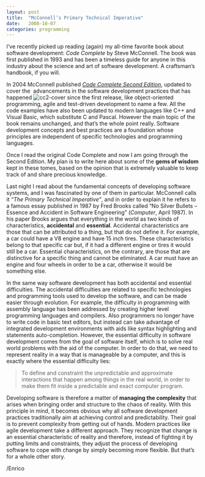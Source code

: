 ```yaml
---
layout: post
title:  "McConnell’s Primary Technical Imperative"
date:   2008-10-07
categories: programming
---
```


I’ve recently picked up reading (again) my all-time favorite book about software development: _Code Complete_ by Steve McConnell. The book was first published in 1993 and has been a timeless guide for anyone in this industry about the science and art of software development. A craftsman’s handbook, if you will.

In 2004 McConnell published [_Code Complete Second Edition_][1], updated to cover the  advancements in the software development practices that has happened <img alt="cc2-cover" src="http://megakemp.files.wordpress.com/2008/10/cc2e-cover-small-thumb.png?w=154&h=187" class="article" /> since the first release, like object-oriented programming, agile and test-driven development to name a few. All the code examples have also been updated to modern languages like C++ and Visual Basic, which substitute C and Pascal. However the main topic of the book remains unchanged, and that’s the whole point really. Software development concepts and best practices are a foundation whose principles are independent of specific technologies and programming languages.

Once I read the original Code Complete and now I am going through the Second Edition. My plan is to write here about some of the **gems of wisdom** kept in these tomes, based on the opinion that is extremely valuable to keep track of and share precious knowledge.

Last night I read about the fundamental concepts of developing software systems, and I was fascinated by one of them in particular. McConnell calls it _“The Primary Technical Imperative”_, and in order to explain it he refers to a famous essay published in 1987 by Fred Brooks called “No Silver Bullets – Essence and Accident in Software Engineering” (_Computer_, April 1987). In his paper Brooks argues that everything in the world as two kinds of characteristics, **accidental** and **essential**.
Accidental characteristics are those that can be attributed to a thing, but that do not define it. For example, a car could have a V8 engine and have 15 inch tires. These characteristics belong to that specific car but, if it had a different engine or tires it would still be a car. Essential characteristics, on the contrary, are those that are distinctive for a specific thing and cannot be eliminated. A car must have an engine and four wheels in order to be a car, otherwise it would be something else.

In the same way software development has both accidental and essential difficulties. The accidental difficulties are related to specific technologies and programming tools used to develop the software, and can be made easier through evolution. For example, the difficulty in programming with assembly language has been addressed by creating higher level programming languages and compilers. Also programmers no longer have to write code in basic text editors, but instead can take advantage of integrated development environments with aids like syntax highlighting and statements auto-completion.
However, the essential difficulty in software development comes from the goal of software itself, which is to solve real world problems with the aid of the computer.
In order to do that, we need to represent reality in a way that is manageable by a computer, and this is exactly where the essential difficulty lies:

> To define and constraint the unpredictable and approximate interactions that happen among things in the real world, in order to make them fit inside a predictable and exact computer program.

Developing software is therefore a matter of **managing the complexity** that arises when bringing order and structure to the chaos of reality.
With this principle in mind, it becomes obvious why all software development practices traditionally aim at achieving control and predictability. Their goal is to prevent complexity from getting out of hands.
Modern practices like agile development take a different approach. They recognize that change is an essential characteristic of reality and therefore, instead of fighting it by putting limits and constraints, they adjust the process of developing software to cope with change by simply becoming more flexible. But that’s for a whole other story.

/Enrico

[1]: http://cc2e.com/
